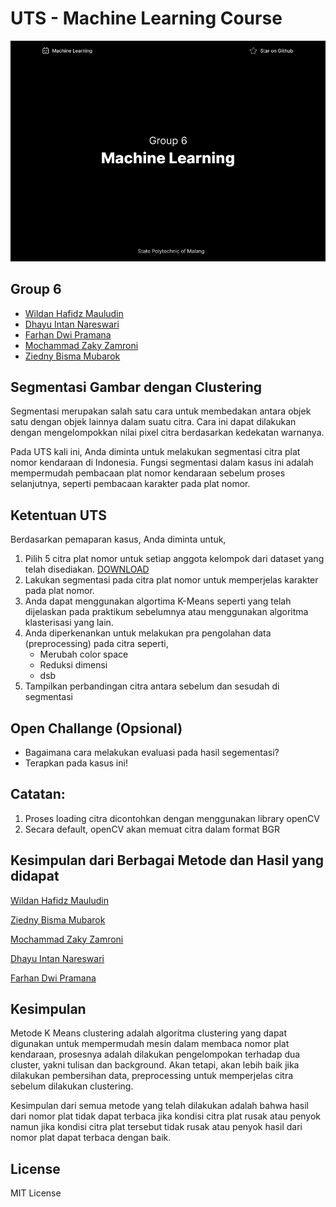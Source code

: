 # UTS - Machine Learning Course

![screen](screen.png)

## Group 6

- [Wildan Hafidz Mauludin](https://github.com/nikoshaa)
- [Dhayu Intan Nareswari](https://github.com/DhayuIntan)
- [Farhan Dwi Pramana](https://github.com/FarhanDwiPramana)
- [Mochammad Zaky Zamroni](https://github.com/zakyzuf)
- [Ziedny Bisma Mubarok](https://github.com/Ziedny28)

## Segmentasi Gambar dengan Clustering

Segmentasi merupakan salah satu cara untuk membedakan antara objek satu dengan objek lainnya dalam suatu citra. Cara ini dapat dilakukan dengan mengelompokkan nilai pixel citra berdasarkan kedekatan warnanya.

Pada UTS kali ini, Anda diminta untuk melakukan segmentasi citra plat nomor kendaraan di Indonesia. Fungsi segmentasi dalam kasus ini adalah mempermudah pembacaan plat nomor kendaraan sebelum proses selanjutnya, seperti pembacaan karakter pada plat nomor.

## Ketentuan UTS

Berdasarkan pemaparan kasus, Anda diminta untuk,

1. Pilih 5 citra plat nomor untuk setiap anggota kelompok dari dataset yang telah disediakan. [DOWNLOAD](https://storage.googleapis.com/kuliah_mah/dummy.zip)
2. Lakukan segmentasi pada citra plat nomor untuk memperjelas karakter pada plat nomor.
3. Anda dapat menggunakan algortima K-Means seperti yang telah dijelaskan pada praktikum sebelumnya atau menggunakan algoritma klasterisasi yang lain.
4. Anda diperkenankan untuk melakukan pra pengolahan data (preprocessing) pada citra seperti,
   - Merubah color space
   - Reduksi dimensi
   - dsb
5. Tampilkan perbandingan citra antara sebelum dan sesudah di segmentasi

## Open Challange (Opsional)

- Bagaimana cara melakukan evaluasi pada hasil segementasi?
- Terapkan pada kasus ini!

## Catatan:

1. Proses loading citra dicontohkan dengan menggunakan library openCV
2. Secara default, openCV akan memuat citra dalam format BGR

## Kesimpulan dari Berbagai Metode dan Hasil yang didapat

[Wildan Hafidz Mauludin](https://github.com/nikoshaa/group-6-uts-machine-learning-2023/blob/main/UTS_ML_Wildan%20Hafidz%20Mauludin.ipynb)

[Ziedny Bisma Mubarok](https://github.com/nikoshaa/group-6-uts-machine-learning-2023/blob/main/UTS_ML_Mochammad_Zaky_Zamroni.ipynb)

[Mochammad Zaky Zamroni](https://github.com/nikoshaa/group-6-uts-machine-learning-2023/blob/main/UTS_ML_Mochammad_Zaky_Zamroni.ipynb)

[Dhayu Intan Nareswari](https://github.com/nikoshaa/group-6-uts-machine-learning-2023/blob/main/UTS__ML_Dhayu%20Intan%20Nareswari.ipynb)

[Farhan Dwi Pramana](https://github.com/nikoshaa/group-6-uts-machine-learning-2023/blob/main/UTS_ML_Farhan_Dwi_Pramana.ipynb)

## Kesimpulan

Metode K Means clustering adalah algoritma clustering yang dapat digunakan untuk mempermudah mesin dalam membaca nomor plat kendaraan, prosesnya adalah dilakukan pengelompokan terhadap dua cluster, yakni tulisan dan background. Akan tetapi, akan lebih baik jika dilakukan pembersihan data, preprocessing untuk memperjelas citra sebelum dilakukan clustering.

Kesimpulan dari semua metode yang telah dilakukan adalah bahwa hasil dari nomor plat tidak dapat terbaca jika kondisi citra plat rusak atau penyok namun jika kondisi citra plat tersebut tidak rusak atau penyok hasil dari nomor plat dapat terbaca dengan baik.

## License

MIT License
